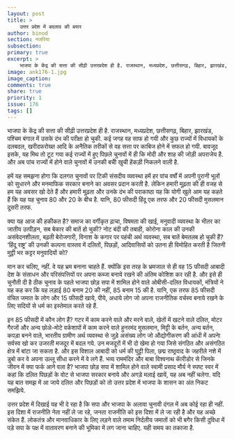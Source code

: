 ```yaml
---
layout: post
title: >
    उत्तर प्रदेश में बदलाव की बयार
author: binod
section: नजरिया
subsection:
primary: true
excerpt: >
    भाजपा के केंद्र की सत्ता की सीढ़ी उत्तरप्रदेश ही है. राजस्थान, मध्यप्रदेश, छत्तीसगढ़, बिहार, झारखंड, पश्चिम बंगाल में उसके दंभ की परीक्षा हो चुकी. कई जगह वह साफ हो गयी और कुछ राज्यों में विधायकों के दलबदल, खरीदफरोख्त आदि ...
image: ank176-1.jpg
image_caption: 
comments: true
share: true
priority: 1
issue: 176
tags: []
---
```


भाजपा के केंद्र की सत्ता की सीढ़ी उत्तरप्रदेश ही है. राजस्थान, मध्यप्रदेश, छत्तीसगढ़, बिहार, झारखंड, पश्चिम बंगाल में उसके दंभ की परीक्षा हो चुकी. कई जगह वह साफ हो गयी और कुछ राज्यों में विधायकों के दलबदल, खरीदफरोख्त आदि के अनैतिक तरीकों से वह सत्ता पर काबिज होने में सफल हो गयी. बावजूद इसके, यह मिथ तो टूट गया कई राज्यों में हुए पिछले चुनावों में ही कि मोदी और शाह की जोड़ी अपराजेय है. और अब पांच राज्यों में होने वाले चुनावों में उनकी बचीे खुची हेंकड़ी निकलने वाली है.

हमें यह समझना होगा कि दलगत चुनावों पर टिकी संसदीय व्यवस्था हमें हर पांच वर्षों में अपनी पुरानी भूलों को सुधारने और मनमाफिक सरकार बनाने का अवसर प्रदान करती है. लेकिन हमारी मूढ़ता की ही वजह से हम यह अवसर खो देते हैं और हमारी मूढ़ता और उनके दंभ की पराकाष्ठा यह कि योगी खुले आम यह कहते हैं कि यह यह चुनाव 80 और 20 के बीच है. यानि, 80 फीसदी हिंदू एक तरफ और 20 फीसदी मुसलमान दूसरी तरफ.

क्या यह आज की हकीकत है? समाज का वर्गीकृत ढ़ाचा, विषमता की खाई, मनुवादी व्यवस्था के भीतर का जातीय उत्पीड़न, सब बेकार की बातें हो चुकी? नोट बंदी की तबाही, कोरोना काल की उनकी असंवेदनशीलता, बढ़ती बेरोजगारी, विनाश के कगार पर पहंची अर्थ व्यवस्था, सब बातें बेमतलब हो चुकी हैं? ‘हिंदू राष्ट्र’ की उनकी कल्पना वास्तव में दलितों, पिछड़ों, आदिवासियों को उतना ही विमोहित करती है जितनी मुट्ठी भर कट्टर मनुवादियों को?

मान कर चलिए, नहीं. वे यह भ्रम बनाना चाहते हैं. क्योंकि इस तरह के भ्रमजाल से ही वह 15 फीसदी आबादी देश के संसाधन और परिसंपत्तियों पर अपना कब्जा बनाये रखने की अंतिम कोशिश कर रही है. और इसे ही चुनौती दी है ठीक चुनाव के पहले भाजपा छोड़ सपा में शामिल होने वाले ओबीसी-दलित विधायकों, मंत्रियों ने यह कह कर कि यह लड़ाई 80 बनाम 20 की नहीं, 85 बनाम 15 की है. यानि, एक तरफ 85 फीसदी वंचित जमात के लोग और 15 फीसदी खाये, पीये, अधाये लोग जो अपना राजनीतिक वर्चस्व बनाये रखने के लिए सदियों से धर्म का इस्तेमाल करते रहे हैं.

इन 85 फीसदी में कौन लोग हैं? गटर में काम करने वाले और मरने वाले, खेतों में खटने वाले दलित, मोटर गैरजों और अन्य छोअे-मोटे वर्कशापों में काम करने वाले हुनरमंद मुसलमान, मिट्टी के बर्तन, अन्य बर्तन, कपड़ा बनने वाले, भारतीय ग्रामीण अर्थ व्यवस्था से जुड़े असंख्य लोग जो औद्योगीकरण की आंधी में अपनेा सर्वस्व खो कर उजरती मजदूर में बदल गये. उन मजदूरों में भी दो खेमा हो गया जिसे संगठित और असंगठित क्षेत्र में बांटा जा सकता है. और इस विशाल आबादी को धर्म की घुट्टी पिला, छद्म राष्ठ्रवाद के जहरीले नशे में डुबो कर वे अपना उल्लू सीधा करने में वे लगे हैं. भव्य राममंदिर और बाबा विश्वनाथ काॅरीडोर से जिनके जीवन में क्या फर्क आने वला है? भाजपा छोड़ सपा में शामिल होने वाले स्वामी प्रसाद मौर्य ने स्पष्ट स्वर में कहां कि दलित पिछड़ों के वोट से भाजपा सरकार बनाये और अगड़े मलाई खायें, यह अब नहीं चलेगा. यदि यह बात समझ में आ जाये दलित और पिछड़ों को तो उत्तर प्रदेश में भाजपा के शासन का अंत निकट समझिये.

उत्तर प्रदेश में दिखाई यह भी दे रहा है कि सपा और भाजपा के अलावा चुनावी दंगल में अब कोई रहा ही नहीं. इस दिशा में राजनीति नेता नहीं ले जा रहे, जनता राजनीति को इस दिशा में ले जा रही है और यह अच्छे संकेत हैं. लोकतंत्र और मानवाधिकार के लिए लड़ने वाले तमाम निर्दलीय जमातों को भी बगैर किसी दुविधा में पड़े सपा के पक्ष में वातावरण बनाने की भूमिका में लग जाना चाहिए. यही समय का तकाजा है.
